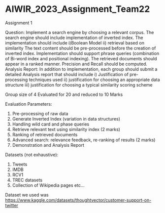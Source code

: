 # AIWIR_2023_Assignment_Team22

Assignment 1

Question:
Implement a search engine by choosing a relevant corpus. 
The search engine should include implementation of inverted index. 
The implementation should include i)Boolean Model ii) retrieval based on similarity 
The text content should be pre-processed before the creation of inverted index. 
Implementation should support phrase queries (combination of Bi-word index and positional indexing).
The retrieved documents should appear in a ranked manner.
Precision and Recall should be computed.
Analysis Report:
In addition to implementation, each group should submit a detailed Analysis report that should include 
i) Justification of pre-processing techniques used
ii)  justification for choosing an appropriate data structure
iii) justification for choosing a typical similarity scoring scheme


Group size of 4 
Evaluated for 20 and reduced to 10 Marks

Evaluation Parameters:
1. Pre-processing of raw data
2. Generate Inverted Index (variation in data structures)
3. Handling wild card and phase queries
4. Retrieve relevant text using similarity index (2 marks)
5. Ranking of retrieved documents
6. Advanced search: relevance feedback, re-ranking of results (2 marks) 
7. Demonstration and Analysis Report 

Datasets (not exhaustive):
1. Tweets
2. IMDB
3. RCV1
4. TREC datasets
5. Collection of Wikipedia pages
etc...



Dataset we used was https://www.kaggle.com/datasets/thoughtvector/customer-support-on-twitter
